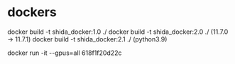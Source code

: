 # dockers

docker build -t shida_docker:1.0 ./
docker build -t shida_docker:2.0 ./ (11.7.0 -> 11.7.1)
docker build -t shida_docker:2.1 ./ (python3.9)

docker run -it --gpus=all 618f1f20d22c
